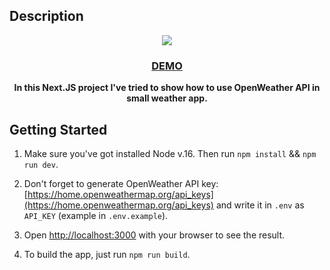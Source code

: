 ## Description

<p align="center">
    <img src="https://dnzg.ru/weather.jpg">
</p>

<div align="center">  
  <a href="https://weather-two-sigma.vercel.app/"><h3>DEMO</h3></a>
</div>

<p align="center">
  <strong>In this Next.JS project I've tried to show how to use OpenWeather API in small weather app.</strong>
</p>

## Getting Started

1. Make sure you've got installed Node v.16. Then run `npm install` && `npm run dev`.

2. Don't forget to generate OpenWeather API key: [https://home.openweathermap.org/api_keys](https://home.openweathermap.org/api_keys) and write it in `.env` as `API_KEY` (example in `.env.example`).

3. Open [http://localhost:3000](http://localhost:3000) with your browser to see the result.

4. To build the app, just run `npm run build`.
